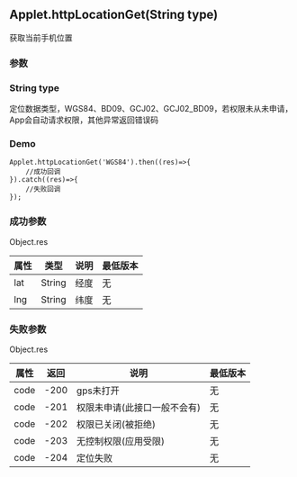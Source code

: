 
## Applet.httpLocationGet(String type)
获取当前手机位置

### 参数
### String type
定位数据类型，WGS84、BD09、GCJ02、GCJ02_BD09，若权限未从未申请，App会自动请求权限，其他异常返回错误码

### Demo 

```
Applet.httpLocationGet('WGS84').then((res)=>{
	//成功回调
}).catch((res)=>{
	//失败回调
});

```
### 成功参数
Object.res

属性 | 类型  | 说明 | 最低版本
-|-|-|-
lat | String | 经度 |无 
lng | String | 纬度 |无

### 失败参数
Object.res

属性 | 返回  | 说明 | 最低版本
-|-|-|-
code | -200 | gps未打开 |无 
code | -201 | 权限未申请(此接口一般不会有) |无
code | -202 | 权限已关闭(被拒绝) |无 
code | -203 | 无控制权限(应用受限) |无
code | -204 | 定位失败 |无